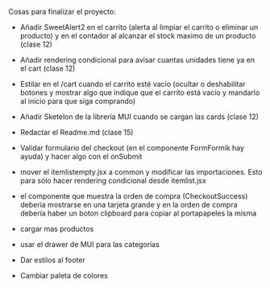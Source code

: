 Cosas para finalizar el proyecto:

- Añadir SweetAlert2 en el carrito (alerta al limpiar el carrito o eliminar un producto) y en el contador al alcanzar el stock maximo de un producto (clase 12)

- Añadir rendering condicional para avisar cuantas unidades tiene ya en el cart (clase 12)

- Estilar en el /cart cuando el carrito esté vacío (ocultar o deshabilitar botones y mostrar algo que indique que el carrito está vacío y mandarlo al inicio para que siga comprando)

- Añadir Sketelon de la librería MUI cuando se cargan las cards (clase 12)

- Redactar el Readme.md (clase 15)

- Validar formulario del checkout (en el componente FormFormik hay ayuda) y hacer algo con el onSubmit

- mover el itemlistempty.jsx a common y modificar las importaciones. Esto para sólo hacer rendering condicional desde itemlist.jsx

- el componente que muestra la orden de compra (CheckoutSuccess) deberia mostrarse en una tarjeta grande y en la orden de compra debería haber un boton clipboard para copiar al portapapeles la misma

- cargar mas productos

- usar el drawer de MUI para las categorias

- Dar estilos al footer

- Cambiar paleta de colores